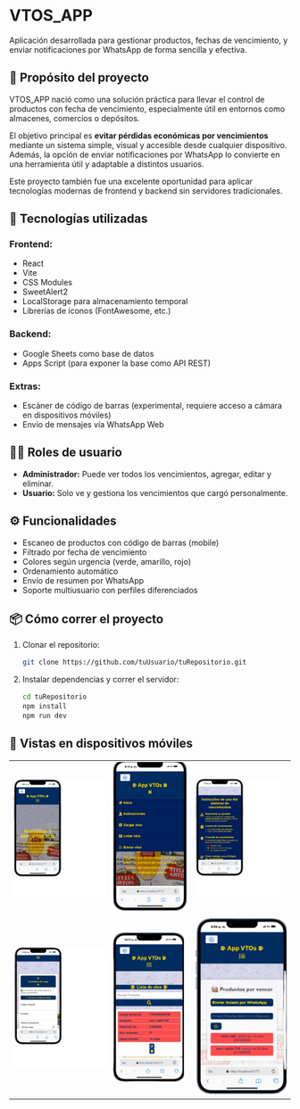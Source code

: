 # VTOS_APP

Aplicación desarrollada para gestionar productos, fechas de vencimiento, y enviar notificaciones por WhatsApp de forma sencilla y efectiva.

## 🎯 Propósito del proyecto

VTOS_APP nació como una solución práctica para llevar el control de productos con fecha de vencimiento, especialmente útil en entornos como almacenes, comercios o depósitos.

El objetivo principal es **evitar pérdidas económicas por vencimientos** mediante un sistema simple, visual y accesible desde cualquier dispositivo. Además, la opción de enviar notificaciones por WhatsApp lo convierte en una herramienta útil y adaptable a distintos usuarios.

Este proyecto también fue una excelente oportunidad para aplicar tecnologías modernas de frontend y backend sin servidores tradicionales.

## 🚀 Tecnologías utilizadas

### Frontend:

- React
- Vite
- CSS Modules
- SweetAlert2
- LocalStorage para almacenamiento temporal
- Librerías de íconos (FontAwesome, etc.)

### Backend:

- Google Sheets como base de datos
- Apps Script (para exponer la base como API REST)

### Extras:

- Escáner de código de barras (experimental, requiere acceso a cámara en dispositivos móviles)
- Envío de mensajes vía WhatsApp Web

## 🧑‍💻 Roles de usuario

- **Administrador:** Puede ver todos los vencimientos, agregar, editar y eliminar.
- **Usuario:** Solo ve y gestiona los vencimientos que cargó personalmente.

## ⚙️ Funcionalidades

- Escaneo de productos con código de barras (mobile)
- Filtrado por fecha de vencimiento
- Colores según urgencia (verde, amarillo, rojo)
- Ordenamiento automático
- Envío de resumen por WhatsApp
- Soporte multiusuario con perfiles diferenciados

## 📦 Cómo correr el proyecto

1. Clonar el repositorio:
   ```bash
   git clone https://github.com/tuUsuario/tuRepositorio.git
   ```
2. Instalar dependencias y correr el servidor:
   ```bash
   cd tuRepositorio
   npm install
   npm run dev
   ```
## 📱 Vistas en dispositivos móviles

<table>
<tr>
<td><img src="./sreenshotsGit/vista.png" width="100%">   </td>
<td><img src="./sreenshotsGit/inicio.png" width="100%"></td>
<td><img src="./sreenshotsGit/instructivo.png" width="100%"></td>
</tr> 
<tr>
<td><img src="./sreenshotsGit/FormCarga.png" width="100%">   </td>
<td><img src="./sreenshotsGit/listaVtos.png" width="100%"></td>
<td><img src="./sreenshotsGit/listaWp.png" width="100%"></td>

</tr>

</table>

